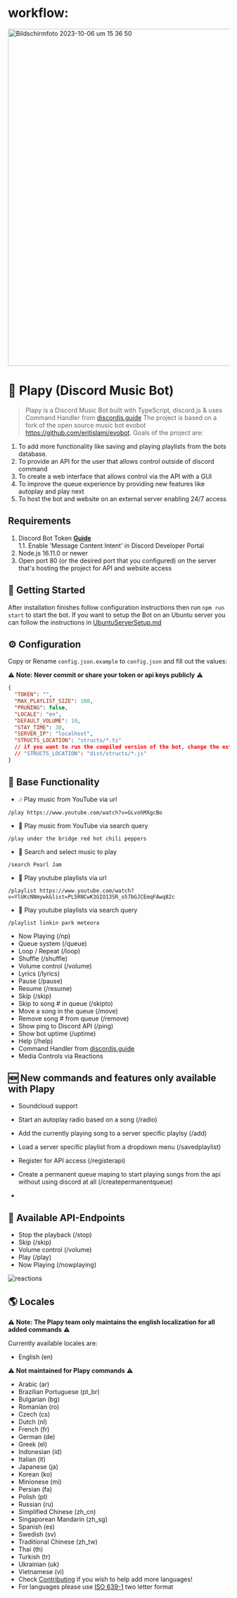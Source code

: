 # workflow:
<img width="764" alt="Bildschirmfoto 2023-10-06 um 15 36 50" src="https://github.com/SE-TINF22B6/Plapy/assets/57218126/1a0bbcc4-cf52-4dea-b867-e0eb538265ec">

# 🤖 Plapy (Discord Music Bot)

> Plapy is a Discord Music Bot built with TypeScript, discord.js & uses Command Handler from [discordjs.guide](https://discordjs.guide)
> The project is based on a fork of the open source music bot evobot https://github.com/eritislami/evobot.
> Goals of the project are:
1. To add more functionality like saving and playing playlists from the bots database.
2. To provide an API for the user that allows control outside of discord command
3. To create a web interface that allows control via the API with a GUI
4. To improve the queue experience by providing new features like autoplay and play next
5. To host the bot and website on an external server enabling 24/7 access

## Requirements

1. Discord Bot Token **[Guide](https://discordjs.guide/preparations/setting-up-a-bot-application.html#creating-your-bot)**  
   1.1. Enable 'Message Content Intent' in Discord Developer Portal
2. Node.js 16.11.0 or newer
3. Open port 80 (or the desired port that you configured) on the server that's hosting the project for API and website access

## 🚀 Getting Started

After installation finishes follow configuration instructions then run `npm run start` to start the bot.
If you want to setup the Bot on an Ubuntu server you can follow the instructions in [UbuntuServerSetup.md](UbuntuServerSetup.md)

## ⚙️ Configuration

Copy or Rename `config.json.example` to `config.json` and fill out the values:

⚠️ **Note: Never commit or share your token or api keys publicly** ⚠️

```json
{
  "TOKEN": "",
  "MAX_PLAYLIST_SIZE": 100,
  "PRUNING": false,
  "LOCALE": "en",
  "DEFAULT_VOLUME": 10,
  "STAY_TIME": 30,
  "SERVER_IP": "localhost",
  "STRUCTS_LOCATION": "structs/*.ts"
  // if you want to run the compiled version of the bot, change the extension of the file to .js :
  // "STRUCTS_LOCATION": "dist/structs/*.js"
}
```


## 📝 Base Functionality

- 🎶 Play music from YouTube via url

`/play https://www.youtube.com/watch?v=GLvohMXgcBo`

- 🔎 Play music from YouTube via search query

`/play under the bridge red hot chili peppers`

- 🔎 Search and select music to play

`/search Pearl Jam`

- 📃 Play youtube playlists via url

`/playlist https://www.youtube.com/watch?v=YlUKcNNmywk&list=PL5RNCwK3GIO13SR_o57bGJCEmqFAwq82c`

- 🔎 Play youtube playlists via search query

`/playlist linkin park meteora`

- Now Playing (/np)
- Queue system (/queue)
- Loop / Repeat (/loop)
- Shuffle (/shuffle)
- Volume control (/volume)
- Lyrics (/lyrics)
- Pause (/pause)
- Resume (/resume)
- Skip (/skip)
- Skip to song # in queue (/skipto)
- Move a song in the queue (/move)
- Remove song # from queue (/remove)
- Show ping to Discord API (/ping)
- Show bot uptime (/uptime)
- Help (/help)
- Command Handler from [discordjs.guide](https://discordjs.guide/)
- Media Controls via Reactions

## 🆕 New commands and features only available with Plapy

- Soundcloud support

- Start an autoplay radio based on a song (/radio)
- Add the currently playing song to a server specific playlsy (/add)
- Load a server specific playlist from a dropdown menu (/savedplaylist)
- Register for API access (/registerapi)
- Create a permanent queue maping to start playing songs from the api without using discord at all (/createpermanentqueue)
- 

## 🫵 Available API-Endpoints

- Stop the playback (/stop)
- Skip (/skip)
- Volume control (/volume)
- Play (/play)
- Now Playing (/nowplaying)

![reactions](https://i.imgur.com/0hdUX1C.png)

## 🌎 Locales

⚠️ **Note: The Plapy team only maintains the english localization for all added commands** ⚠️

Currently available locales are:

- English (en)

⚠️ **Not maintained for Plapy commands** ⚠️

- Arabic (ar)
- Brazilian Portuguese (pt_br)
- Bulgarian (bg)
- Romanian (ro)
- Czech (cs)
- Dutch (nl)
- French (fr)
- German (de)
- Greek (el)
- Indonesian (id)
- Italian (it)
- Japanese (ja)
- Korean (ko)
- Minionese (mi)
- Persian (fa)
- Polish (pl)
- Russian (ru)
- Simplified Chinese (zh_cn)
- Singaporean Mandarin (zh_sg)
- Spanish (es)
- Swedish (sv)
- Traditional Chinese (zh_tw)
- Thai (th)
- Turkish (tr)
- Ukrainian (uk)
- Vietnamese (vi)
- Check [Contributing](#-contributing) if you wish to help add more languages!
- For languages please use [ISO 639-1](https://en.wikipedia.org/wiki/List_of_ISO_639-1_codes) two letter format
